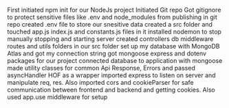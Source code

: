First initiated npm init for our NodeJs project
Initiated Git repo
Got gitignore to protect sensitive files like .env and node_modules from publishing in git repo
created .env file to store our snesitive data
created a src folder and touched app.js index.js and constants.js files in it
installed nodemon to stop manually stopping and starting server
created controllers db middleware routes and utils folders in our src folder
set up my database with MongoDB Atlas and got my connection string
got mongoose express and dotenv packages for our project
connected database to application with mongoose 
made utility classes for common Api Response, Errors and passed asyncHandler HOF as a wrapper
imported express to listen on server and manipulate req, res. Also imported cors and cookieParser for safe communication between frontend and backend and getting cookies. Also used app.use middleware for setup